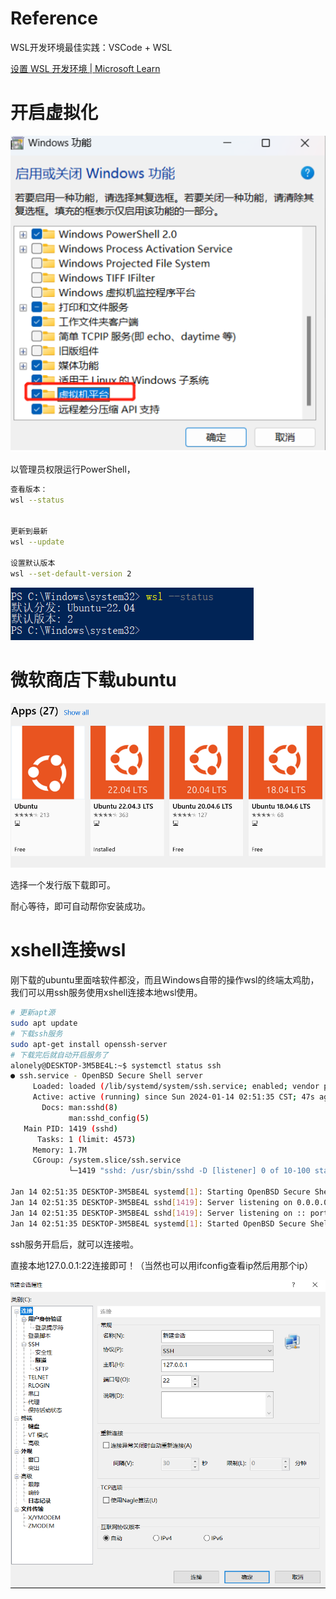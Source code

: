 # Reference

WSL开发环境最佳实践：VSCode + WSL

[设置 WSL 开发环境 | Microsoft Learn](https://learn.microsoft.com/zh-cn/windows/wsl/setup/environment)



# 开启虚拟化

![](img/2024-01-14-02-57-02-image.png)

以管理员权限运行PowerShell，

```bash
查看版本：
wsl --status


更新到最新
wsl --update

设置默认版本
wsl --set-default-version 2
```

![](img/2024-01-14-02-59-03-image.png)

# 微软商店下载ubuntu

![](img/2024-01-14-03-00-01-image.png)

选择一个发行版下载即可。

耐心等待，即可自动帮你安装成功。

# xshell连接wsl

刚下载的ubuntu里面啥软件都没，而且Windows自带的操作wsl的终端太鸡肋，我们可以用ssh服务使用xshell连接本地wsl使用。

```bash
# 更新apt源
sudo apt update
# 下载ssh服务
sudo apt-get install openssh-server
# 下载完后就自动开启服务了
alonely@DESKTOP-3M5BE4L:~$ systemctl status ssh
● ssh.service - OpenBSD Secure Shell server
     Loaded: loaded (/lib/systemd/system/ssh.service; enabled; vendor preset: enabled)
     Active: active (running) since Sun 2024-01-14 02:51:35 CST; 47s ago
       Docs: man:sshd(8)
             man:sshd_config(5)
   Main PID: 1419 (sshd)
      Tasks: 1 (limit: 4573)
     Memory: 1.7M
     CGroup: /system.slice/ssh.service
             └─1419 "sshd: /usr/sbin/sshd -D [listener] 0 of 10-100 startups"

Jan 14 02:51:35 DESKTOP-3M5BE4L systemd[1]: Starting OpenBSD Secure Shell server...
Jan 14 02:51:35 DESKTOP-3M5BE4L sshd[1419]: Server listening on 0.0.0.0 port 22.
Jan 14 02:51:35 DESKTOP-3M5BE4L sshd[1419]: Server listening on :: port 22.
Jan 14 02:51:35 DESKTOP-3M5BE4L systemd[1]: Started OpenBSD Secure Shell server.
```

ssh服务开启后，就可以连接啦。

直接本地127.0.0.1:22连接即可！（当然也可以用ifconfig查看ip然后用那个ip）

![](img/2024-01-14-03-04-43-image.png)
